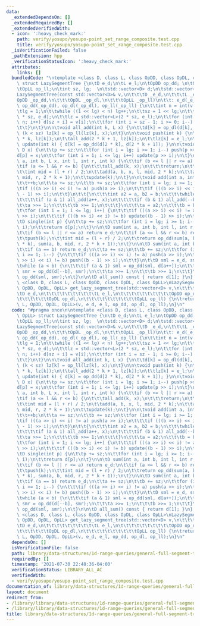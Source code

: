 ```yaml
---
data:
  _extendedDependsOn: []
  _extendedRequiredBy: []
  _extendedVerifiedWith:
  - icon: ':heavy_check_mark:'
    path: verify/yosupo/yosupo-point_set_range_composite.test.cpp
    title: verify/yosupo/yosupo-point_set_range_composite.test.cpp
  _isVerificationFailed: false
  _pathExtension: hpp
  _verificationStatusIcon: ':heavy_check_mark:'
  attributes:
    links: []
  bundledCode: "\ntemplate <class D, class L, class OpDD, class OpDL, class OpLL>\
    \ struct LazySegmentTree {\n\tD e_d;\n\tL e_l;\n\tOpDD op_dd; \n\tOpDL op_dl;\n\
    \tOpLL op_ll;\n\tint sz, lg;  \n\tstd::vector<D> d;\n\tstd::vector<L> lz;\n\n\t\
    LazySegmentTree(const std::vector<D>& v,\n\t\t\tD _e_d,\n\t\t\tL _e_l,\n\t\t\t\
    OpDD _op_dd,\n\t\t\tOpDL _op_dl,\n\t\t\tOpLL _op_ll)\n\t\t: e_d(_e_d), e_l(_e_l),\
    \ op_dd(_op_dd), op_dl(_op_dl), op_ll(_op_ll) {\n\t\tint n = int(v.size());\n\t\
    \tlg = 1;\n\t\twhile ((1 << lg) < n) lg++;\n\t\tsz = 1 << lg;\n\t\td = std::vector<D>(2\
    \ * sz, e_d);\n\t\tlz = std::vector<L>(2 * sz, e_l);\n\t\tfor (int i = 0; i <\
    \ n; i++) d[sz + i] = v[i];\n\t\tfor (int i = sz - 1; i >= 0; i--) {\n\t\t\tupdate(i);\n\
    \t\t}\n\t}\n\n\tvoid all_add(int k, L x) {\n\t\td[k] = op_dl(d[k], x);\n\t\tif\
    \ (k < sz) lz[k] = op_ll(lz[k], x);\n\t}\n\n\tvoid push(int k) {\n\t\tall_add(2\
    \ * k, lz[k]);\n\t\tall_add(2 * k + 1, lz[k]);\n\t\tlz[k] = e_l;\n\t}\n\n\tvoid\
    \ update(int k) { d[k] = op_dd(d[2 * k], d[2 * k + 1]); }\n\n\tvoid set(int p,\
    \ D x) {\n\t\tp += sz;\n\t\tfor (int i = lg; i >= 1; i--) push(p >> i);\n\t\t\
    d[p] = x;\n\t\tfor (int i = 1; i <= lg; i++) update(p >> i);\n\t}\n\n\tvoid add(int\
    \ a, int b, L x, int l, int r, int k) {\n\t\tif (b <= l || r <= a) return;\n\t\
    \tif (a <= l && r <= b) {\n\t\t\tall_add(k, x);\n\t\t\treturn;\n\t\t}\n\t\tpush(k);\n\
    \t\tint mid = (l + r) / 2;\n\t\tadd(a, b, x, l, mid, 2 * k);\n\t\tadd(a, b, x,\
    \ mid, r, 2 * k + 1);\n\t\tupdate(k);\n\t}\n\n\tvoid add(int a, int b, L x) {\n\
    \t\t++b;\n\t\ta += sz;\n\t\tb += sz;\n\t\tfor (int i = lg; i >= 1; i--) {\n\t\t\
    \tif (((a >> i) << i) != a) push(a >> i);\n\t\t\tif (((b >> i) << i) != b) push((b\
    \ - 1) >> i);\n\t\t}\n\t\t{\n\t\t\tint a2 = a, b2 = b;\n\t\t\twhile (a < b) {\n\
    \t\t\t\tif (a & 1) all_add(a++, x);\n\t\t\t\tif (b & 1) all_add(--b, x);\n\t\t\
    \t\ta >>= 1;\n\t\t\t\tb >>= 1;\n\t\t\t}\n\t\t\ta = a2;\n\t\t\tb = b2;\n\t\t}\n\
    \t\tfor (int i = 1; i <= lg; i++) {\n\t\t\tif (((a >> i) << i) != a) update(a\
    \ >> i);\n\t\t\tif (((b >> i) << i) != b) update((b - 1) >> i);\n\t\t}\n\t}\n\n\
    \tD single(int p) {\n\t\tp += sz;\n\t\tfor (int i = lg; i >= 1; i--) push(p >>\
    \ i);\n\t\treturn d[p];\n\t}\n\n\tD sum(int a, int b, int l, int r, int k) {\n\
    \t\tif (b <= l || r <= a) return e_d;\n\t\tif (a <= l && r <= b) return d[k];\n\
    \t\tpush(k);\n\t\tint mid = (l + r) / 2;\n\t\treturn op_dd(sum(a, b, l, mid, 2\
    \ * k), sum(a, b, mid, r, 2 * k + 1));\n\t}\n\n\tD sum(int a, int b) {\n\t\t++b;\n\
    \t\tif (a == b) return e_d;\n\t\ta += sz;\n\t\tb += sz;\n\t\tfor (int i = lg;\
    \ i >= 1; i--) {\n\t\t\tif (((a >> i) << i) != a) push(a >> i);\n\t\t\tif (((b\
    \ >> i) << i) != b) push((b - 1) >> i);\n\t\t}\n\t\tD sml = e_d, smr = e_d;\n\t\
    \twhile (a < b) {\n\t\t\tif (a & 1) sml = op_dd(sml, d[a++]);\n\t\t\tif (b & 1)\
    \ smr = op_dd(d[--b], smr);\n\t\t\ta >>= 1;\n\t\t\tb >>= 1;\n\t\t}\n\t\treturn\
    \ op_dd(sml, smr);\n\t}\n\n\tD all_sum() const { return d[1]; }\n};\n\ntemplate\
    \ <class D, class L, class OpDD, class OpDL, class OpLL>\nLazySegmentTree<D, L,\
    \ OpDD, OpDL, OpLL> get_lazy_segment_tree(std::vector<D> v,\n\t\t\t\t\t\t\t\t\t\
    \tD e_d,\n\t\t\t\t\t\t\t\t\t\tL e_l,\n\t\t\t\t\t\t\t\t\t\tOpDD op_dd,\n\t\t\t\t\
    \t\t\t\t\t\tOpDL op_dl,\n\t\t\t\t\t\t\t\t\t\tOpLL op_ll) {\n\treturn LazySegmentTree<D,\
    \ L, OpDD, OpDL, OpLL>(v, e_d, e_l, op_dd, op_dl, op_ll);\n}\n"
  code: "#pragma once\n\ntemplate <class D, class L, class OpDD, class OpDL, class\
    \ OpLL> struct LazySegmentTree {\n\tD e_d;\n\tL e_l;\n\tOpDD op_dd; \n\tOpDL op_dl;\n\
    \tOpLL op_ll;\n\tint sz, lg;  \n\tstd::vector<D> d;\n\tstd::vector<L> lz;\n\n\t\
    LazySegmentTree(const std::vector<D>& v,\n\t\t\tD _e_d,\n\t\t\tL _e_l,\n\t\t\t\
    OpDD _op_dd,\n\t\t\tOpDL _op_dl,\n\t\t\tOpLL _op_ll)\n\t\t: e_d(_e_d), e_l(_e_l),\
    \ op_dd(_op_dd), op_dl(_op_dl), op_ll(_op_ll) {\n\t\tint n = int(v.size());\n\t\
    \tlg = 1;\n\t\twhile ((1 << lg) < n) lg++;\n\t\tsz = 1 << lg;\n\t\td = std::vector<D>(2\
    \ * sz, e_d);\n\t\tlz = std::vector<L>(2 * sz, e_l);\n\t\tfor (int i = 0; i <\
    \ n; i++) d[sz + i] = v[i];\n\t\tfor (int i = sz - 1; i >= 0; i--) {\n\t\t\tupdate(i);\n\
    \t\t}\n\t}\n\n\tvoid all_add(int k, L x) {\n\t\td[k] = op_dl(d[k], x);\n\t\tif\
    \ (k < sz) lz[k] = op_ll(lz[k], x);\n\t}\n\n\tvoid push(int k) {\n\t\tall_add(2\
    \ * k, lz[k]);\n\t\tall_add(2 * k + 1, lz[k]);\n\t\tlz[k] = e_l;\n\t}\n\n\tvoid\
    \ update(int k) { d[k] = op_dd(d[2 * k], d[2 * k + 1]); }\n\n\tvoid set(int p,\
    \ D x) {\n\t\tp += sz;\n\t\tfor (int i = lg; i >= 1; i--) push(p >> i);\n\t\t\
    d[p] = x;\n\t\tfor (int i = 1; i <= lg; i++) update(p >> i);\n\t}\n\n\tvoid add(int\
    \ a, int b, L x, int l, int r, int k) {\n\t\tif (b <= l || r <= a) return;\n\t\
    \tif (a <= l && r <= b) {\n\t\t\tall_add(k, x);\n\t\t\treturn;\n\t\t}\n\t\tpush(k);\n\
    \t\tint mid = (l + r) / 2;\n\t\tadd(a, b, x, l, mid, 2 * k);\n\t\tadd(a, b, x,\
    \ mid, r, 2 * k + 1);\n\t\tupdate(k);\n\t}\n\n\tvoid add(int a, int b, L x) {\n\
    \t\t++b;\n\t\ta += sz;\n\t\tb += sz;\n\t\tfor (int i = lg; i >= 1; i--) {\n\t\t\
    \tif (((a >> i) << i) != a) push(a >> i);\n\t\t\tif (((b >> i) << i) != b) push((b\
    \ - 1) >> i);\n\t\t}\n\t\t{\n\t\t\tint a2 = a, b2 = b;\n\t\t\twhile (a < b) {\n\
    \t\t\t\tif (a & 1) all_add(a++, x);\n\t\t\t\tif (b & 1) all_add(--b, x);\n\t\t\
    \t\ta >>= 1;\n\t\t\t\tb >>= 1;\n\t\t\t}\n\t\t\ta = a2;\n\t\t\tb = b2;\n\t\t}\n\
    \t\tfor (int i = 1; i <= lg; i++) {\n\t\t\tif (((a >> i) << i) != a) update(a\
    \ >> i);\n\t\t\tif (((b >> i) << i) != b) update((b - 1) >> i);\n\t\t}\n\t}\n\n\
    \tD single(int p) {\n\t\tp += sz;\n\t\tfor (int i = lg; i >= 1; i--) push(p >>\
    \ i);\n\t\treturn d[p];\n\t}\n\n\tD sum(int a, int b, int l, int r, int k) {\n\
    \t\tif (b <= l || r <= a) return e_d;\n\t\tif (a <= l && r <= b) return d[k];\n\
    \t\tpush(k);\n\t\tint mid = (l + r) / 2;\n\t\treturn op_dd(sum(a, b, l, mid, 2\
    \ * k), sum(a, b, mid, r, 2 * k + 1));\n\t}\n\n\tD sum(int a, int b) {\n\t\t++b;\n\
    \t\tif (a == b) return e_d;\n\t\ta += sz;\n\t\tb += sz;\n\t\tfor (int i = lg;\
    \ i >= 1; i--) {\n\t\t\tif (((a >> i) << i) != a) push(a >> i);\n\t\t\tif (((b\
    \ >> i) << i) != b) push((b - 1) >> i);\n\t\t}\n\t\tD sml = e_d, smr = e_d;\n\t\
    \twhile (a < b) {\n\t\t\tif (a & 1) sml = op_dd(sml, d[a++]);\n\t\t\tif (b & 1)\
    \ smr = op_dd(d[--b], smr);\n\t\t\ta >>= 1;\n\t\t\tb >>= 1;\n\t\t}\n\t\treturn\
    \ op_dd(sml, smr);\n\t}\n\n\tD all_sum() const { return d[1]; }\n};\n\ntemplate\
    \ <class D, class L, class OpDD, class OpDL, class OpLL>\nLazySegmentTree<D, L,\
    \ OpDD, OpDL, OpLL> get_lazy_segment_tree(std::vector<D> v,\n\t\t\t\t\t\t\t\t\t\
    \tD e_d,\n\t\t\t\t\t\t\t\t\t\tL e_l,\n\t\t\t\t\t\t\t\t\t\tOpDD op_dd,\n\t\t\t\t\
    \t\t\t\t\t\tOpDL op_dl,\n\t\t\t\t\t\t\t\t\t\tOpLL op_ll) {\n\treturn LazySegmentTree<D,\
    \ L, OpDD, OpDL, OpLL>(v, e_d, e_l, op_dd, op_dl, op_ll);\n}\n"
  dependsOn: []
  isVerificationFile: false
  path: library/data-structures/1d-range-queries/general-full-segment-tree.hpp
  requiredBy: []
  timestamp: '2021-07-30 22:48:36-04:00'
  verificationStatus: LIBRARY_ALL_AC
  verifiedWith:
  - verify/yosupo/yosupo-point_set_range_composite.test.cpp
documentation_of: library/data-structures/1d-range-queries/general-full-segment-tree.hpp
layout: document
redirect_from:
- /library/library/data-structures/1d-range-queries/general-full-segment-tree.hpp
- /library/library/data-structures/1d-range-queries/general-full-segment-tree.hpp.html
title: library/data-structures/1d-range-queries/general-full-segment-tree.hpp
---
```


